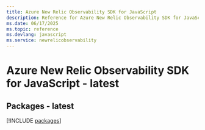 ```yaml
---
title: Azure New Relic Observability SDK for JavaScript
description: Reference for Azure New Relic Observability SDK for JavaScript
ms.date: 06/17/2025
ms.topic: reference
ms.devlang: javascript
ms.service: newrelicobservability
---
```

# Azure New Relic Observability SDK for JavaScript - latest
## Packages - latest
[!INCLUDE [packages](new-relic-observability-index.md)]